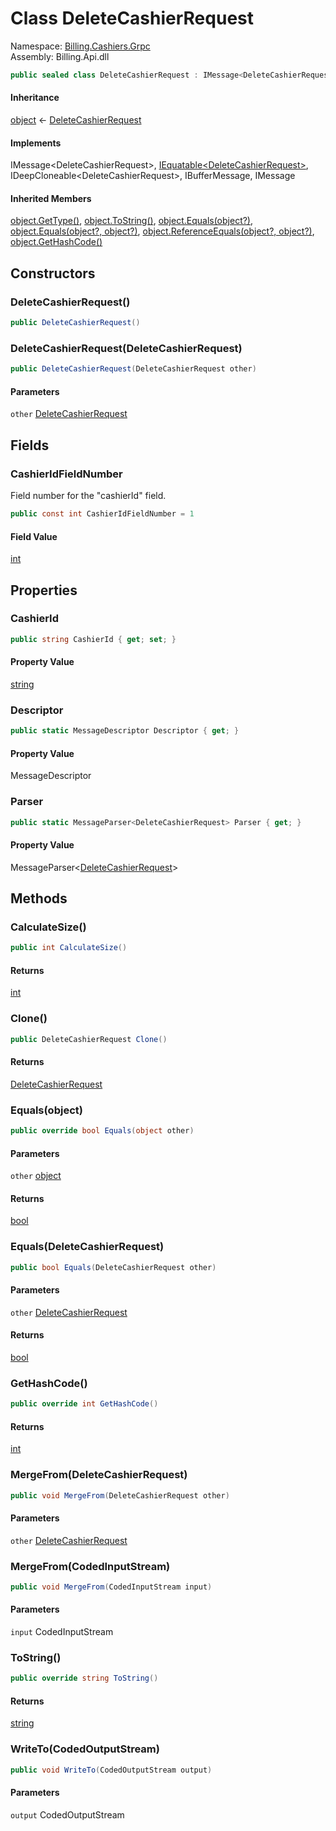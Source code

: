 # <a id="Billing_Cashiers_Grpc_DeleteCashierRequest"></a> Class DeleteCashierRequest

Namespace: [Billing.Cashiers.Grpc](Billing.Cashiers.Grpc.md)  
Assembly: Billing.Api.dll  

```csharp
public sealed class DeleteCashierRequest : IMessage<DeleteCashierRequest>, IEquatable<DeleteCashierRequest>, IDeepCloneable<DeleteCashierRequest>, IBufferMessage, IMessage
```

#### Inheritance

[object](https://learn.microsoft.com/dotnet/api/system.object) ← 
[DeleteCashierRequest](Billing.Cashiers.Grpc.DeleteCashierRequest.md)

#### Implements

IMessage<DeleteCashierRequest\>, 
[IEquatable<DeleteCashierRequest\>](https://learn.microsoft.com/dotnet/api/system.iequatable\-1), 
IDeepCloneable<DeleteCashierRequest\>, 
IBufferMessage, 
IMessage

#### Inherited Members

[object.GetType\(\)](https://learn.microsoft.com/dotnet/api/system.object.gettype), 
[object.ToString\(\)](https://learn.microsoft.com/dotnet/api/system.object.tostring), 
[object.Equals\(object?\)](https://learn.microsoft.com/dotnet/api/system.object.equals\#system\-object\-equals\(system\-object\)), 
[object.Equals\(object?, object?\)](https://learn.microsoft.com/dotnet/api/system.object.equals\#system\-object\-equals\(system\-object\-system\-object\)), 
[object.ReferenceEquals\(object?, object?\)](https://learn.microsoft.com/dotnet/api/system.object.referenceequals), 
[object.GetHashCode\(\)](https://learn.microsoft.com/dotnet/api/system.object.gethashcode)

## Constructors

### <a id="Billing_Cashiers_Grpc_DeleteCashierRequest__ctor"></a> DeleteCashierRequest\(\)

```csharp
public DeleteCashierRequest()
```

### <a id="Billing_Cashiers_Grpc_DeleteCashierRequest__ctor_Billing_Cashiers_Grpc_DeleteCashierRequest_"></a> DeleteCashierRequest\(DeleteCashierRequest\)

```csharp
public DeleteCashierRequest(DeleteCashierRequest other)
```

#### Parameters

`other` [DeleteCashierRequest](Billing.Cashiers.Grpc.DeleteCashierRequest.md)

## Fields

### <a id="Billing_Cashiers_Grpc_DeleteCashierRequest_CashierIdFieldNumber"></a> CashierIdFieldNumber

Field number for the "cashierId" field.

```csharp
public const int CashierIdFieldNumber = 1
```

#### Field Value

 [int](https://learn.microsoft.com/dotnet/api/system.int32)

## Properties

### <a id="Billing_Cashiers_Grpc_DeleteCashierRequest_CashierId"></a> CashierId

```csharp
public string CashierId { get; set; }
```

#### Property Value

 [string](https://learn.microsoft.com/dotnet/api/system.string)

### <a id="Billing_Cashiers_Grpc_DeleteCashierRequest_Descriptor"></a> Descriptor

```csharp
public static MessageDescriptor Descriptor { get; }
```

#### Property Value

 MessageDescriptor

### <a id="Billing_Cashiers_Grpc_DeleteCashierRequest_Parser"></a> Parser

```csharp
public static MessageParser<DeleteCashierRequest> Parser { get; }
```

#### Property Value

 MessageParser<[DeleteCashierRequest](Billing.Cashiers.Grpc.DeleteCashierRequest.md)\>

## Methods

### <a id="Billing_Cashiers_Grpc_DeleteCashierRequest_CalculateSize"></a> CalculateSize\(\)

```csharp
public int CalculateSize()
```

#### Returns

 [int](https://learn.microsoft.com/dotnet/api/system.int32)

### <a id="Billing_Cashiers_Grpc_DeleteCashierRequest_Clone"></a> Clone\(\)

```csharp
public DeleteCashierRequest Clone()
```

#### Returns

 [DeleteCashierRequest](Billing.Cashiers.Grpc.DeleteCashierRequest.md)

### <a id="Billing_Cashiers_Grpc_DeleteCashierRequest_Equals_System_Object_"></a> Equals\(object\)

```csharp
public override bool Equals(object other)
```

#### Parameters

`other` [object](https://learn.microsoft.com/dotnet/api/system.object)

#### Returns

 [bool](https://learn.microsoft.com/dotnet/api/system.boolean)

### <a id="Billing_Cashiers_Grpc_DeleteCashierRequest_Equals_Billing_Cashiers_Grpc_DeleteCashierRequest_"></a> Equals\(DeleteCashierRequest\)

```csharp
public bool Equals(DeleteCashierRequest other)
```

#### Parameters

`other` [DeleteCashierRequest](Billing.Cashiers.Grpc.DeleteCashierRequest.md)

#### Returns

 [bool](https://learn.microsoft.com/dotnet/api/system.boolean)

### <a id="Billing_Cashiers_Grpc_DeleteCashierRequest_GetHashCode"></a> GetHashCode\(\)

```csharp
public override int GetHashCode()
```

#### Returns

 [int](https://learn.microsoft.com/dotnet/api/system.int32)

### <a id="Billing_Cashiers_Grpc_DeleteCashierRequest_MergeFrom_Billing_Cashiers_Grpc_DeleteCashierRequest_"></a> MergeFrom\(DeleteCashierRequest\)

```csharp
public void MergeFrom(DeleteCashierRequest other)
```

#### Parameters

`other` [DeleteCashierRequest](Billing.Cashiers.Grpc.DeleteCashierRequest.md)

### <a id="Billing_Cashiers_Grpc_DeleteCashierRequest_MergeFrom_Google_Protobuf_CodedInputStream_"></a> MergeFrom\(CodedInputStream\)

```csharp
public void MergeFrom(CodedInputStream input)
```

#### Parameters

`input` CodedInputStream

### <a id="Billing_Cashiers_Grpc_DeleteCashierRequest_ToString"></a> ToString\(\)

```csharp
public override string ToString()
```

#### Returns

 [string](https://learn.microsoft.com/dotnet/api/system.string)

### <a id="Billing_Cashiers_Grpc_DeleteCashierRequest_WriteTo_Google_Protobuf_CodedOutputStream_"></a> WriteTo\(CodedOutputStream\)

```csharp
public void WriteTo(CodedOutputStream output)
```

#### Parameters

`output` CodedOutputStream

